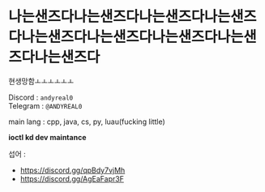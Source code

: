 # 나는샌즈다나는샌즈다나는샌즈다나는샌즈다나는샌즈다나는샌즈다나는샌즈다나는샌즈다나는샌즈다
현생망함ㅗㅗㅗㅗㅗㅗ

Discord : `andyreal0`</br>
Telegram : `@ANDYREAL0`

main lang : cpp, java, cs, py, luau(fucking little)

**ioctl kd dev maintance**

섭어 : 
- https://discord.gg/qpBdy7vjMh   
- https://discord.gg/AgEaFapr3F

